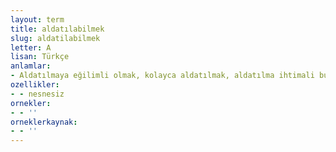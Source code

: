 ```yaml
---
layout: term
title: aldatılabilmek
slug: aldatilabilmek
letter: A
lisan: Türkçe
anlamlar:
- Aldatılmaya eğilimli olmak, kolayca aldatılmak, aldatılma ihtimali bulunmak
ozellikler:
- - nesnesiz
ornekler:
- - ''
orneklerkaynak:
- - ''
---
```

